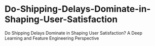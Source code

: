 # Do-Shipping-Delays-Dominate-in-Shaping-User-Satisfaction
Do Shipping Delays Dominate in Shaping User Satisfaction? A Deep Learning and Feature Engineering Perspective
